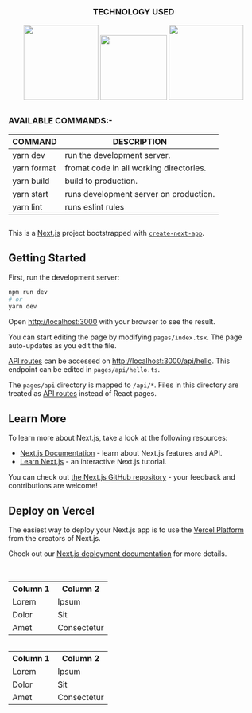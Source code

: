 
<!-- techonology used -->

##
### 

<div align='center'>
<h3>TECHNOLOGY USED</h3>
<img src = 'https://user-images.githubusercontent.com/78583049/208113209-bfd8c0a3-e692-4580-bdd7-b51226b2abd2.svg' width = '150px' height = '150px'/>
<img src = 'https://user-images.githubusercontent.com/78583049/208115254-3b69803f-c8f0-4bf9-bb54-f57b2f817453.svg' width = '134px' height = '130px'/>
<img src = 'https://user-images.githubusercontent.com/78583049/208114006-e5689598-cc0f-4a07-88c3-4add1c8094d7.svg' width = '150px' height = '150px'/>
</div>

##

<!-- commands description -->


<h3>AVAILABLE COMMANDS:- </h3>

|   COMMAND   | DESCRIPTION | 
|-------------|-------------|       
| yarn dev    | run the development server.             |       
| yarn format | fromat code in all working directories. |     
| yarn build  | build to production.                    | 
| yarn start  | runs development server on production.  |
| yarn lint   | runs eslint rules                       |

##


This is a [Next.js](https://nextjs.org/) project bootstrapped with [`create-next-app`](https://github.com/vercel/next.js/tree/canary/packages/create-next-app).

## Getting Started

First, run the development server:

```bash
npm run dev
# or
yarn dev
```

Open [http://localhost:3000](http://localhost:3000) with your browser to see the result.

You can start editing the page by modifying `pages/index.tsx`. The page auto-updates as you edit the file.

[API routes](https://nextjs.org/docs/api-routes/introduction) can be accessed on [http://localhost:3000/api/hello](http://localhost:3000/api/hello). This endpoint can be edited in `pages/api/hello.ts`.

The `pages/api` directory is mapped to `/api/*`. Files in this directory are treated as [API routes](https://nextjs.org/docs/api-routes/introduction) instead of React pages.

## Learn More

To learn more about Next.js, take a look at the following resources:

- [Next.js Documentation](https://nextjs.org/docs) - learn about Next.js features and API.
- [Learn Next.js](https://nextjs.org/learn) - an interactive Next.js tutorial.

You can check out [the Next.js GitHub repository](https://github.com/vercel/next.js/) - your feedback and contributions are welcome!

## Deploy on Vercel

The easiest way to deploy your Next.js app is to use the [Vercel Platform](https://vercel.com/new?utm_medium=default-template&filter=next.js&utm_source=create-next-app&utm_campaign=create-next-app-readme) from the creators of Next.js.

Check out our [Next.js deployment documentation](https://nextjs.org/docs/deployment) for more details.




<br>

<table style="float: left;">
  <tr>
    <th>Column 1</th>
    <th>Column 2</th>
  </tr>
  <tr>
    <td>Lorem</td>
    <td>Ipsum</td>
  </tr>
  <tr>
    <td>Dolor</td>
    <td>Sit</td>
  </tr>
  <tr>
    <td>Amet</td>
    <td>Consectetur</td>
  </tr>
</table>
<table style="float: left;">
  <tr>
    <th>Column 1</th>
    <th>Column 2</th>
  </tr>
  <tr>
    <td>Lorem</td>
    <td>Ipsum</td>
  </tr>
  <tr>
    <td>Dolor</td>
    <td>Sit</td>
  </tr>
  <tr>
    <td>Amet</td>
    <td>Consectetur</td>
  </tr>
</table>


